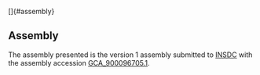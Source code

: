 []{#assembly}

Assembly
--------

The assembly presented is the version 1 assembly submitted to
[INSDC](http://www.insdc.org) with the assembly accession
[GCA\_900096705.1](http://www.ebi.ac.uk/ena/data/view/GCA_900096705.1).
